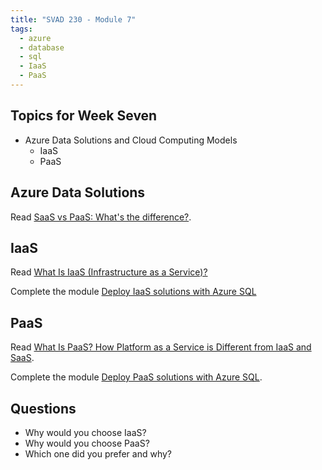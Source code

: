 ```yaml
---
title: "SVAD 230 - Module 7"
tags:
  - azure
  - database
  - sql
  - IaaS
  - PaaS
---
```


## Topics for Week Seven

- Azure Data Solutions and Cloud Computing Models
  - IaaS
  - PaaS

## Azure Data Solutions

Read [SaaS vs PaaS: What's the difference?](https://www.paddle.com/resources/saas-vs-paas-vs-iaas).

## IaaS

Read [What Is IaaS (Infrastructure as a Service)?](https://aws.amazon.com/what-is/iaas/)

Complete the module [Deploy IaaS solutions with Azure SQL](https://learn.microsoft.com/en-us/training/modules/deploy-iaas-solutions-with-azure-sql/)

## PaaS

Read [What Is PaaS? How Platform as a Service is Different from IaaS and SaaS](https://kinsta.com/blog/what-is-paas/).

Complete the module [Deploy PaaS solutions with Azure SQL](https://learn.microsoft.com/en-us/training/modules/deploy-paas-solutions-with-azure-sql/).

## Questions

- Why would you choose IaaS?
- Why would you choose PaaS?
- Which one did you prefer and why?
